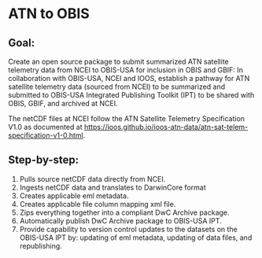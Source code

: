 # ATN to OBIS

## Goal: 
Create an open source package to submit summarized ATN satellite telemetry data from NCEI to OBIS-USA for inclusion in OBIS and GBIF: 
In collaboration with OBIS-USA, NCEI and IOOS, establish a pathway for ATN satellite telemetry data (sourced from NCEI) to be summarized and 
submitted to OBIS-USA Integrated Publishing Toolkit (IPT) to be shared with OBIS, GBIF, and archived at NCEI. 

The netCDF files at NCEI follow the ATN Satellite Telemetry Specification V1.0 as documented at https://ioos.github.io/ioos-atn-data/atn-sat-telem-specification-v1-0.html.

## Step-by-step:
1. Pulls source netCDF data directly from NCEI.
2. Ingests netCDF data and translates to DarwinCore format
3. Creates applicable eml metadata.
4. Creates applicable file column mapping xml file.
5. Zips everything together into a compliant DwC Archive package.
6. Automatically publish DwC Archive package to OBIS-USA IPT.
7. Provide capability to version control updates to the datasets on the OBIS-USA IPT by: updating of eml metadata, updating of data files, and republishing.


